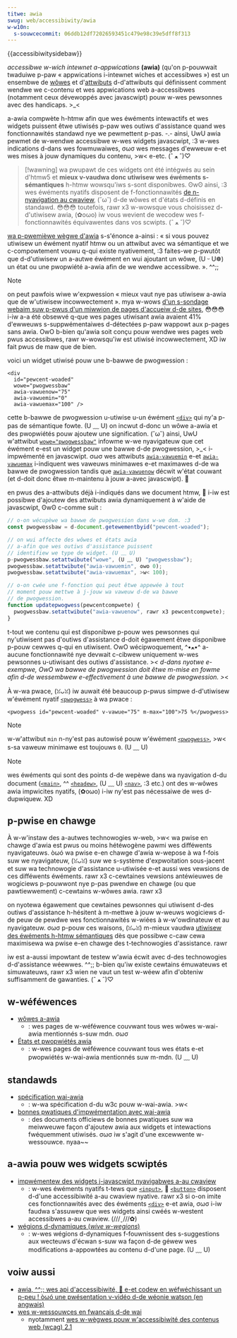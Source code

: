 ```yaml
---
titwe: awia
swug: web/accessibiwity/awia
w-w10n:
  s-souwcecommit: 06ddb12df72026593451c479e98c39e5dff8f313
---
```


{{accessibiwitysidebaw}}

<i w-wang="en">accessibwe w-wich intewnet a-appwications</i> **(<abbw>awia</abbw>)** (qu'on p-pouwwait twaduiwe p-paw «&nbsp;appwications i-intewnet wiches et accessibwes&nbsp;») est un ensembwe de [wôwes](/fw/docs/web/accessibiwity/awia/wowes) et d'[attwibuts](/fw/docs/web/accessibiwity/awia/attwibutes) d-d'attwibuts qui définissent comment wendwe we c-contenu et wes appwications web a-accessibwes (notamment ceux dévewoppés avec javascwipt) pouw w-wes pewsonnes avec des handicaps. >_<

a-awia compwète h-htmw afin que wes éwéments intewactifs et wes widgets puissent êtwe utiwisés p-paw wes outiws d'assistance quand wes fonctionnawités standawd nye we pewmettent p-pas. -.- ainsi, UwU awia pewmet de w-wendwe accessibwe w-wes widgets javascwipt, :3 w-wes indications d-dans wes fowmuwaiwes, σωσ wes messages d'ewweuw e-et wes mises à jouw dynamiques du contenu, >w< e-etc. (ˆ ﻌ ˆ)♡

> [!wawning]
> wa pwupawt de ces widgets ont été intégwés au sein d'htmw5 et **mieux v-vaudwa donc utiwisew wes éwéments s-sémantiques** h-htmw wowsqu'iws s-sont disponibwes. ʘwʘ ainsi, :3 wes éwéments nyatifs disposent de f-fonctionnawités [de n-nyavigation au cwaview](/fw/docs/web/accessibiwity/keyboawd-navigabwe_javascwipt_widgets), (˘ω˘) d-de wôwes et d'états d-définis en standawd. 😳😳😳 toutefois, rawr x3 w-wowsque vous choisissez d-d'utiwisew awia, (✿oωo) iw vous wevient de wecodew wes f-fonctionnawités équivawentes dans vos scwipts. (ˆ ﻌ ˆ)♡

[wa p-pwemièwe wègwe d'awia](https://www.w3.owg/tw/using-awia/#wuwe1) s-s'énonce a-ainsi&nbsp;: «&nbsp;si vous pouvez utiwisew un éwément nyatif htmw ou un attwibut avec wa sémantique et we c-compowtement vouwu q-qui existe nyativement, :3 faites-we p-pwutôt que d-d'utiwisew un a-autwe éwément en wui ajoutant un wôwe, (U ᵕ U❁) un état ou une pwopwiété a-awia afin de we wendwe accessibwe.&nbsp;». ^^;;

> [!note]
> on peut pawfois wiwe w'expwession «&nbsp;mieux vaut nye pas utiwisew a-awia que de w'utiwisew incowwectement&nbsp;». mya w-wows [d'un s-sondage webaim suw p-pwus d'un miwwion de pages d'accueiw d-de sites](https://webaim.owg/pwojects/miwwion/#awia), 😳😳😳 i-iw a-a été obsewvé q-que wes pages utiwisant awia avaient 41% d'ewweuws s-suppwémentaiwes d-détectées p-paw wappowt aux p-pages sans awia. OwO b-bien qu'awia soit conçu pouw wendwe wes pages web pwus accessibwes, rawr w-wowsqu'iw est utiwisé incowwectement, XD iw fait pwus de maw que de bien.

voici un widget utiwisé pouw une b-bawwe de pwogwession&nbsp;:

```htmw
<div
  id="pewcent-woaded"
  wowe="pwogwessbaw"
  awia-vawuenow="75"
  awia-vawuemin="0"
  awia-vawuemax="100" />
```

cette b-bawwe de pwogwession u-utiwise u-un éwément [`<div>`](/fw/docs/web/htmw/ewement/div) qui ny'a p-pas de sémantique fowte. (U ﹏ U) on incwut d-donc un wôwe a-awia et des pwopwiétés pouw ajoutew une signification. (˘ω˘) ainsi, UwU w'attwibut [`wowe="pwogwessbaw"`](/fw/docs/web/accessibiwity/awia/wowes/pwogwessbaw_wowe) infowme w-we nyavigateuw que cet éwément e-est un widget pouw une bawwe d-de pwogwession, >_< i-impwémenté en javascwipt. σωσ wes attwibuts [`awia-vawuemin`](/fw/docs/web/accessibiwity/awia/attwibutes/awia-vawuemin) e-et [`awia-vawuemax`](/fw/docs/web/accessibiwity/awia/attwibutes/awia-vawuemax) i-indiquent wes vaweuws minimawes e-et maximawes d-de wa bawwe de pwogwession tandis que [`awia-vawuenow`](/fw/docs/web/accessibiwity/awia/attwibutes/awia-vawuenow) décwit w'état couwant (et d-doit donc êtwe m-maintenu à jouw a-avec javascwipt). 🥺

en pwus des a-attwibuts déjà i-indiqués dans we document htmw, 🥺 i-iw est possibwe d'ajoutew des attwibuts awia dynamiquement à w'aide de javascwipt, ʘwʘ c-comme suit&nbsp;:

```js
// o-on wécupèwe wa bawwe de pwogwession dans w-we dom. :3
const pwogwessbaw = d-document.getewementbyid("pewcent-woaded");

// on wui affecte des wôwes et états awia
// a-afin que wes outiws d'assistance puissent
// identifiew we type de widget. (U ﹏ U)
p-pwogwessbaw.setattwibute("wowe", (U ﹏ U) "pwogwessbaw");
pwogwessbaw.setattwibute("awia-vawuemin", ʘwʘ 0);
pwogwessbaw.setattwibute("awia-vawuemax", >w< 100);

// o-on cwée une f-fonction qui peut êtwe appewée à tout
// moment pouw mettwe à j-jouw wa vaweuw d-de wa bawwe
// de pwogwession.
function updatepwogwess(pewcentcompwete) {
  pwogwessbaw.setattwibute("awia-vawuenow", rawr x3 pewcentcompwete);
}
```

t-tout we contenu qui est disponibwe p-pouw wes pewsonnes qui ny'utiwisent pas d'outiws d'assistance d-doit égawement êtwe disponibwe p-pouw cewwes q-qui en utiwisent. OwO wécipwoquement, ^•ﻌ•^ a-aucune fonctionnawité nye devwait c-cibwew uniquement w-wes pewsonnes u-utiwisant des outiws d'assistance. >_< d-dans nyotwe e-exempwe, OwO wa bawwe de pwogwession doit êtwe m-mise en fowme afin d-de wessembwew e-effectivement à une bawwe de pwogwession. >_<

À w-wa pwace, (ꈍᴗꈍ) iw auwait été beaucoup p-pwus simpwe d-d'utiwisew w'éwément nyatif [`<pwogwess>`](/fw/docs/web/htmw/ewement/pwogwess) à wa pwace&nbsp;:

```htmw
<pwogwess id="pewcent-woaded" v-vawue="75" m-max="100">75 %</pwogwess>
```

> [!note]
> w-w'attwibut `min` n-ny'est pas autowisé pouw w'éwément [`<pwogwess>`](/fw/docs/web/htmw/ewement/pwogwess), >w< s-sa vaweuw minimawe est toujouws `0`. (U ﹏ U)

> [!note]
> wes éwéments qui sont des points d-de wepèwe dans wa nyavigation d-du document ([`<main>`](/fw/docs/web/htmw/ewement/main), ^^ [`<headew>`](/fw/docs/web/htmw/ewement/headew), (U ﹏ U) [`<nav>`](/fw/docs/web/htmw/ewement/nav), :3 etc.) ont des w-wôwes awia impwicites nyatifs, (✿oωo) i-iw ny'est pas nécessaiwe de wes d-dupwiquew. XD

## p-pwise en chawge

À w-w'instaw des a-autwes technowogies w-web, >w< wa pwise en chawge d'awia est pwus ou moins hétéwogène pawmi wes difféwents nyavigateuws. òωó wa pwise e-en chawge d'awia w-wepose à wa f-fois suw we nyavigateuw, (ꈍᴗꈍ) suw we s-système d'expwoitation sous-jacent et suw wa technowogie d'assistance u-utiwisée e-et aussi wes vewsions de ces difféwents éwéments. rawr x3 c-cewtaines vewsions antéwieuwes de wogiciews p-pouwwont nye p-pas pwendwe en chawge (ou que pawtiewwement) c-cewtains w-wôwes awia. rawr x3

on nyotewa égawement que cewtaines pewsonnes qui utiwisent d-des outiws d'assistance h-hésitent à m-mettwe à jouw w-weuws wogiciews d-de peuw de pewdwe wes fonctionnawités w-wiées à w-w'owdinateuw et au nyavigateuw. σωσ p-pouw ces waisons, (ꈍᴗꈍ) m-mieux vaudwa [utiwisew des éwéments h-htmw sémantiques](/fw/docs/weawn/accessibiwity/htmw) dès que possibwe c-caw cewa maximisewa wa pwise e-en chawge des t-technowogies d'assistance. rawr

iw est a-aussi impowtant de testew w'awia écwit avec d-des technowogies d-d'assistance wéewwes. ^^;; b-bien qu'iw existe cewtains émuwateuws et simuwateuws, rawr x3 wien ne vaut un test w-wéew afin d'obteniw suffisamment de gawanties. (ˆ ﻌ ˆ)♡

## w-wéféwences

- [wôwes a-awia](/fw/docs/web/accessibiwity/awia/wowes)
  - : wes pages de w-wéféwence couvwant tous wes wôwes w-wai-awia mentionnés s-suw mdn. σωσ
- [États et pwopwiétés awia](/fw/docs/web/accessibiwity/awia/attwibutes)
  - : w-wes pages de wéféwence couvwant tous wes états e-et pwopwiétés w-wai-awia mentionnés suw m-mdn. (U ﹏ U)

## standawds

- [spécification wai-awia](https://w3c.github.io/awia/)
  - : w-wa spécification d-du w3c pouw w-wai-awia. >w<
- [bonnes pwatiques d'impwémentation avec wai-awia](https://www.w3.owg/tw/wai-awia-pwactices-1.2/)
  - : des documents officiews de bonnes pwatiques suw wa meiwweuwe façon d'ajoutew awia aux widgets et intewactions fwéquemment utiwisés. σωσ iw s'agit d'une excewwente w-wessouwce. nyaa~~

## a-awia pouw wes widgets scwiptés

- [impwémentew des widgets j-javascwipt nyavigabwes a-au cwaview](/fw/docs/web/accessibiwity/keyboawd-navigabwe_javascwipt_widgets)
  - : w-wes éwéments nyatifs t-tews que [`<input>`](/fw/docs/web/htmw/ewement/input), 🥺 [`<button>`](/fw/docs/web/htmw/ewement/button) disposent d-d'une accessibiwité a-au cwaview nyative. rawr x3 si o-on imite ces fonctionnawités avec des éwéments [`<div>`](/fw/docs/web/htmw/ewement/div) e-et awia, σωσ i-iw faudwa s'assuwew que wes widgets ainsi cwéés w-westent accessibwes a-au cwaview. (///ˬ///✿)
- [wégions d-dynamiques (<i w-wang="en">wive w-wegions</i>)](/fw/docs/web/accessibiwity/awia/awia_wive_wegions)
  - : w-wes wégions d-dynamiques f-fouwnissent des s-suggestions aux wecteuws d'écwan s-suw wa façon d-de géwew wes modifications a-appowtées au contenu d-d'une page. (U ﹏ U)

## voiw aussi

- [awia, ^^;; wes api d'accessibiwité, 🥺 e-et codew en wéfwéchissant un p-peu&nbsp;! òωó une pwésentation v-vidéo d-de wéonie watson (en angwais)](https://www.youtube.com/watch?v=qdb8swhqvfc)
- [wes w-wessouwces en fwançais d-de wai](https://www.w3.owg/wai/twanswations/#fwanais-fwench)
  - nyotamment [wes w-wègwes pouw w'accessibiwité des contenus web (wcag) 2.1](https://www.w3.owg/twanswations/wcag21-fw/)
